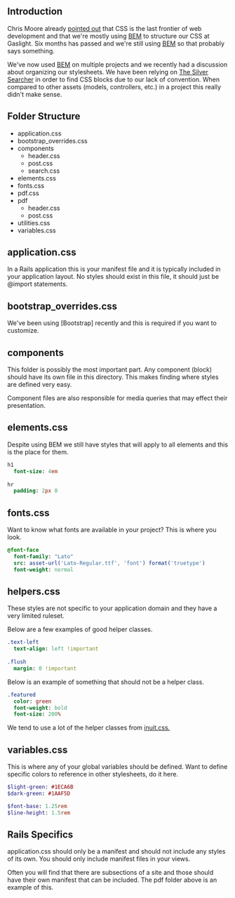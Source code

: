 ## Introduction

Chris Moore already [pointed out][gaslight-bem] that CSS is the last frontier of web development and that we're mostly using [BEM] to structure our CSS at Gaslight. Six months has passed and we're still using [BEM] so that probably says something.

We've now used [BEM] on multiple projects and we recently had a discussion about organizing our stylesheets. We have been relying on [The Silver Searcher] in order to find CSS blocks due to our lack of convention. When compared to other assets (models, controllers, etc.) in a project this really didn't make sense.

## Folder Structure

- application.css
- bootstrap_overrides.css
- components
    - header.css
    - post.css
    - search.css
- elements.css
- fonts.css
- pdf.css
- pdf
    - header.css
    - post.css
- utilities.css
- variables.css

## application.css

In a Rails application this is your manifest file and it is typically included in your application layout. No styles should exist in this file, it should just be @import statements.

## bootstrap_overrides.css

We've been using [Bootstrap] recently and this is required if you want to customize.

## components

This folder is possibly the most important part. Any component (block) should have its own file in this directory. This makes finding where styles are defined very easy.

Component files are also responsible for media queries that may effect their presentation.

## elements.css

Despite using BEM we still have styles that will apply to all elements and this is the place for them.

```sass
h1
  font-size: 4em
  
hr
  padding: 2px 0
```

## fonts.css

Want to know what fonts are available in your project? This is where you look.

```sass
@font-face
  font-family: "Lato"
  src: asset-url('Lato-Regular.ttf', 'font') format('truetype')
  font-weight: normal
```

## helpers.css

These styles are not specific to your application domain and they have a very limited ruleset.

Below are a few examples of good helper classes.

```sass
.text-left
  text-align: left !important
  
.flush
  margin: 0 !important
```

Below is an example of something that should not be a helper class.

```sass
.featured
  color: green
  font-weight: bold
  font-size: 200%
```

We tend to use a lot of the helper classes from [inuit.css.](https://github.com/csswizardry/inuit.css/blob/master/generic/_helper.scss)

## variables.css

This is where any of your global variables should be defined. Want to define specific colors to reference in other stylesheets, do it here.

```sass
$light-green: #1ECA6B
$dark-green: #1AAF5D

$font-base: 1.25rem
$line-height: 1.5rem
```

## Rails Specifics

application.css should only be a manifest and should not include any styles of its own. You should only include manifest files in your views.

Often you will find that there are subsections of a site and those should have their own manifest that can be included. The pdf folder above is an example of this.


[gaslight-bem]: http://gaslight.co/blog/block-element-modifier "Block Element Modifier"
[the silver searcher]: https://github.com/ggreer/the_silver_searcher "The Silver Searcher"
[bem]: http://bem.info/ "bem.info"
